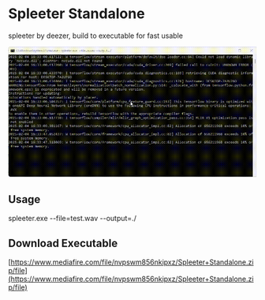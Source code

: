 # Spleeter Standalone
spleeter by deezer, build to executable for fast usable

![preview.gif](preview.gif)

## Usage
spleeter.exe --file=test.wav --output=./

## Download Executable
[https://www.mediafire.com/file/nvpswm856nkipxz/Spleeter+Standalone.zip/file](https://www.mediafire.com/file/nvpswm856nkipxz/Spleeter+Standalone.zip/file)
